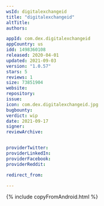```yaml
---
wsId: digitalexchangeid
title: "digitalexchangeid"
altTitle: 
authors:

appId: com.dex.digitalexchangeid
appCountry: us
idd: 1498360108
released: 2020-04-01
updated: 2021-09-03
version: "1.0.57"
stars: 5
reviews: 1
size: 73851904
website: 
repository: 
issue: 
icon: com.dex.digitalexchangeid.jpg
bugbounty: 
verdict: wip
date: 2021-09-17
signer: 
reviewArchive:


providerTwitter: 
providerLinkedIn: 
providerFacebook: 
providerReddit: 

redirect_from:

---
```

 {% include copyFromAndroid.html %}
